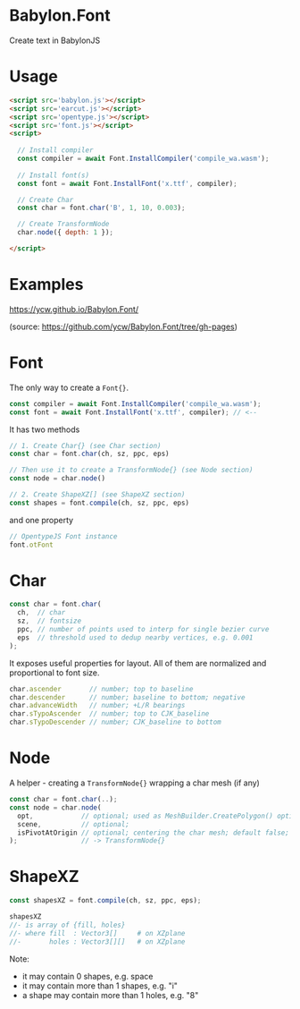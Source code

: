 # Babylon.Font
Create text in BabylonJS

# Usage

```html
<script src='babylon.js'></script>
<script src='earcut.js'></script>
<script src='opentype.js'></script>
<script src='font.js'></script>
<script>
  
  // Install compiler
  const compiler = await Font.InstallCompiler('compile_wa.wasm');
  
  // Install font(s)
  const font = await Font.InstallFont('x.ttf', compiler);

  // Create Char
  const char = font.char('B', 1, 10, 0.003);

  // Create TransformNode 
  char.node({ depth: 1 });

</script>
```



# Examples

https://ycw.github.io/Babylon.Font/

(source: https://github.com/ycw/Babylon.Font/tree/gh-pages) 



# Font 

The only way to create a `Font{}`.

```js
const compiler = await Font.InstallCompiler('compile_wa.wasm');
const font = await Font.InstallFont('x.ttf', compiler); // <--
```

It has two methods 

```js
// 1. Create Char{} (see Char section)
const char = font.char(ch, sz, ppc, eps)

// Then use it to create a TransformNode{} (see Node section) 
const node = char.node()

// 2. Create ShapeXZ[] (see ShapeXZ section) 
const shapes = font.compile(ch, sz, ppc, eps) 
```

and one property

```js
// OpentypeJS Font instance
font.otFont 
```



# Char

```js
const char = font.char(
  ch,  // char
  sz,  // fontsize
  ppc, // number of points used to interp for single bezier curve
  eps  // threshold used to dedup nearby vertices, e.g. 0.001 
);
```

It exposes useful properties for layout. All of them are normalized
and proportional to font size. 

```js
char.ascender       // number; top to baseline
char.descender      // number; baseline to bottom; negative
char.advanceWidth   // number; +L/R bearings
char.sTypoAscender  // number; top to CJK_baseline
char.sTypoDescender // number; CJK_baseline to bottom
```
 


# Node 

A helper - creating a `TransformNode{}` wrapping a char mesh (if any)   

```js
const char = font.char(..);
const node = char.node(
  opt,            // optional; used as MeshBuilder.CreatePolygon() option
  scene,          // optional; 
  isPivotAtOrigin // optional; centering the char mesh; default false;
);                // -> TransformNode{}

```



# ShapeXZ 

```js
const shapesXZ = font.compile(ch, sz, ppc, eps);

shapesXZ
//- is array of {fill, holes}
//- where fill  : Vector3[]     # on XZplane
//-       holes : Vector3[][]   # on XZplane 
```

Note: 
- it may contain 0 shapes, e.g. space
- it may contain more than 1 shapes, e.g. "i" 
- a shape may contain more than 1 holes, e.g. "8" 

